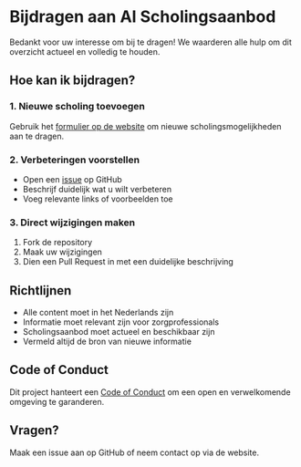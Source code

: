 # Bijdragen aan AI Scholingsaanbod

Bedankt voor uw interesse om bij te dragen! We waarderen alle hulp om dit overzicht actueel en volledig te houden.

## Hoe kan ik bijdragen?

### 1. Nieuwe scholing toevoegen
Gebruik het [formulier op de website](https://ajsvdk.github.io/Ai-Geletterdheid-FMS/bijdragen/) om nieuwe scholingsmogelijkheden aan te dragen.

### 2. Verbeteringen voorstellen
- Open een [issue](https://github.com/ajsvdk/Ai-Geletterdheid-FMS/issues) op GitHub
- Beschrijf duidelijk wat u wilt verbeteren
- Voeg relevante links of voorbeelden toe

### 3. Direct wijzigingen maken
1. Fork de repository
2. Maak uw wijzigingen
3. Dien een Pull Request in met een duidelijke beschrijving

## Richtlijnen

- Alle content moet in het Nederlands zijn
- Informatie moet relevant zijn voor zorgprofessionals
- Scholingsaanbod moet actueel en beschikbaar zijn
- Vermeld altijd de bron van nieuwe informatie

## Code of Conduct

Dit project hanteert een [Code of Conduct](CODE_OF_CONDUCT.md) om een open en verwelkomende omgeving te garanderen.

## Vragen?

Maak een issue aan op GitHub of neem contact op via de website. 